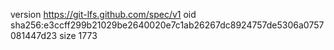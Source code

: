 version https://git-lfs.github.com/spec/v1
oid sha256:e3ccff299b21029be2640020e7c1ab26267dc8924757de5306a0757081447d23
size 1773
